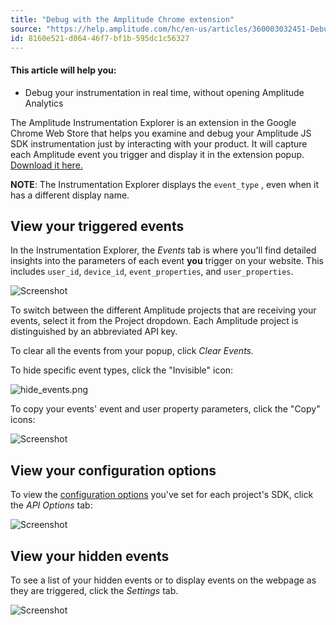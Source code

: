 ```yaml
---
title: "Debug with the Amplitude Chrome extension"
source: "https://help.amplitude.com/hc/en-us/articles/360003032451-Debug-with-the-Amplitude-Chrome-extension"
id: 8160e521-d064-46f7-bf1b-595dc1c56327
---
```


#### This article will help you:

* Debug your instrumentation in real time, without opening Amplitude Analytics

The Amplitude Instrumentation Explorer is an extension in the Google Chrome Web Store that helps you examine and debug your Amplitude JS SDK instrumentation just by interacting with your product. It will capture each Amplitude event you trigger and display it in the extension popup. [Download it here.](https://chrome.google.com/webstore/detail/amplitude-instrumentation/acehfjhnmhbmgkedjmjlobpgdicnhkbp)

**NOTE**: The Instrumentation Explorer displays the `event_type` , even when it has a different display name.  

## View your triggered events

In the Instrumentation Explorer, the *Events* tab is where you'll find detailed insights into the parameters of each event **you** trigger on your website. This includes `user_id`, `device_id`, `event_properties`, and `user_properties`.

![Screenshot](/docs/output/img/data/screenshot.png)

To switch between the different Amplitude projects that are receiving your events, select it from the Project dropdown. Each Amplitude project is distinguished by an abbreviated API key.

To clear all the events from your popup, click *Clear Events.*

To hide specific event types, click the "Invisible" icon:

![hide_events.png](/docs/output/img/data/hide-events-png.png)

To copy your events' event and user property parameters, click the "Copy" icons:

![Screenshot](/docs/output/img/data/screenshot.png)

## View your configuration options

To view the [configuration options](https://www.docs.developers.amplitude.com/data/sdks/javascript/#configuration) you've set for each project's SDK, click the *API Options* tab:

![Screenshot](/docs/output/img/data/screenshot.png)

## View your hidden events

To see a list of your hidden events or to display events on the webpage as they are triggered, click the *Settings* tab.

![Screenshot](/docs/output/img/data/screenshot.png)
